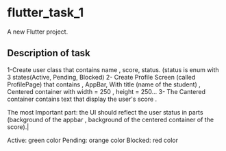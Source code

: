 # flutter_task_1

A new Flutter project.

## Description of task
1-Create user class that contains name , score, status. (status is enum with 3 states(Active, Pending, Blocked)
2- Create Profile Screen (called ProfilePage) that contains , AppBar, With title (name of the student) , Centered container with width = 250 , height = 250...
3- The Cantered container contains text that display the user's score .

The most Important part: the UI should reflect the user status in parts (background of the appbar , background of the centered container  of the score).|

Active: green color
Pending: orange color
Blocked: red color